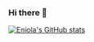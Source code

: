 ### Hi there 👋

[![Eniola's GitHub stats](https://github-readme-stats.vercel.app/api?username=e-Itohan&show=prs_merged,prs_merged_percentage&show_icons=true&hide=contribs&theme=midnight-purple/api/top-langs?username=anuraghazra)](https://github.com/anuraghazra/github-readme-stats)
